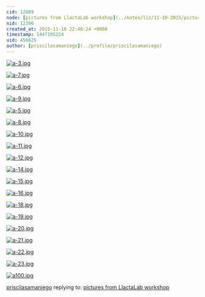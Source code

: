 ```yaml
---
cid: 12889
node: [pictures from LlactaLab workshop](../notes/liz/11-10-2015/pictures-from-llactalab-workshop)
nid: 12396
created_at: 2015-11-10 22:40:24 +0000
timestamp: 1447195224
uid: 456625
author: [priscilasamaniego](../profile/priscilasamaniego)
---
```


[![a-3.jpg](//i.publiclab.org/system/images/photos/000/012/674/medium/a-3.jpg)](//i.publiclab.org/system/images/photos/000/012/674/original/a-3.jpg)


[![a-7.jpg](//i.publiclab.org/system/images/photos/000/012/675/medium/a-7.jpg)](//i.publiclab.org/system/images/photos/000/012/675/original/a-7.jpg)


[![a-6.jpg](//i.publiclab.org/system/images/photos/000/012/676/medium/a-6.jpg)](//i.publiclab.org/system/images/photos/000/012/676/original/a-6.jpg)


[![a-9.jpg](//i.publiclab.org/system/images/photos/000/012/677/medium/a-9.jpg)](//i.publiclab.org/system/images/photos/000/012/677/original/a-9.jpg)


[![a-5.jpg](//i.publiclab.org/system/images/photos/000/012/678/medium/a-5.jpg)](//i.publiclab.org/system/images/photos/000/012/678/original/a-5.jpg)


[![a-8.jpg](//i.publiclab.org/system/images/photos/000/012/679/medium/a-8.jpg)](//i.publiclab.org/system/images/photos/000/012/679/original/a-8.jpg)


[![a-10.jpg](//i.publiclab.org/system/images/photos/000/012/680/medium/a-10.jpg)](//i.publiclab.org/system/images/photos/000/012/680/original/a-10.jpg)


[![a-11.jpg](//i.publiclab.org/system/images/photos/000/012/681/medium/a-11.jpg)](//i.publiclab.org/system/images/photos/000/012/681/original/a-11.jpg)


[![a-12.jpg](//i.publiclab.org/system/images/photos/000/012/682/medium/a-12.jpg)](//i.publiclab.org/system/images/photos/000/012/682/original/a-12.jpg)


[![a-14.jpg](//i.publiclab.org/system/images/photos/000/012/683/medium/a-14.jpg)](//i.publiclab.org/system/images/photos/000/012/683/original/a-14.jpg)


[![a-15.jpg](//i.publiclab.org/system/images/photos/000/012/684/medium/a-15.jpg)](//i.publiclab.org/system/images/photos/000/012/684/original/a-15.jpg)


[![a-16.jpg](//i.publiclab.org/system/images/photos/000/012/685/medium/a-16.jpg)](//i.publiclab.org/system/images/photos/000/012/685/original/a-16.jpg)


[![a-18.jpg](//i.publiclab.org/system/images/photos/000/012/686/medium/a-18.jpg)](//i.publiclab.org/system/images/photos/000/012/686/original/a-18.jpg)


[![a-19.jpg](//i.publiclab.org/system/images/photos/000/012/687/medium/a-19.jpg)](//i.publiclab.org/system/images/photos/000/012/687/original/a-19.jpg)


[![a-20.jpg](//i.publiclab.org/system/images/photos/000/012/688/medium/a-20.jpg)](//i.publiclab.org/system/images/photos/000/012/688/original/a-20.jpg)


[![a-21.jpg](//i.publiclab.org/system/images/photos/000/012/689/medium/a-21.jpg)](//i.publiclab.org/system/images/photos/000/012/689/original/a-21.jpg)


[![a-22.jpg](//i.publiclab.org/system/images/photos/000/012/690/medium/a-22.jpg)](//i.publiclab.org/system/images/photos/000/012/690/original/a-22.jpg)


[![a-23.jpg](//i.publiclab.org/system/images/photos/000/012/691/medium/a-23.jpg)](//i.publiclab.org/system/images/photos/000/012/691/original/a-23.jpg)


[![a100.jpg](//i.publiclab.org/system/images/photos/000/012/692/medium/a100.jpg)](//i.publiclab.org/system/images/photos/000/012/692/original/a100.jpg)



[priscilasamaniego](../profile/priscilasamaniego) replying to: [pictures from LlactaLab workshop](../notes/liz/11-10-2015/pictures-from-llactalab-workshop)

